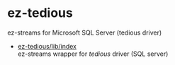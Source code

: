 # ez-tedious

ez-streams for Microsoft SQL Server (tedious driver)

* [ez-tedious/lib/index](lib/index.md)  
   ez-streams wrapper for _tedious_ driver (SQL server)
